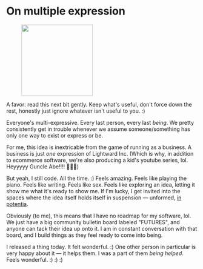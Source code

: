 # On multiple expression

<div align="left"><figure><img src="../../../../.gitbook/assets/Screenshot 2024-05-08 at 5.45.37 PM.png" alt="" width="188"><figcaption></figcaption></figure></div>

A favor: read this next bit gently. Keep what's useful, don't force down the rest, honestly just ignore whatever isn't useful to you. :)

Everyone's multi-expressive. Every last person, every last _being_. We pretty consistently get in trouble whenever we assume someone/something has only one way to exist or express or be.

For me, this idea is inextricable from the game of running as a business. A business is just _one_ expression of Lightward Inc. (Which is why, in addition to ecommerce software, we're also producing a kid's youtube series, lol. Heyyyyy Guncle Abe!!!! 💁🏽‍♂️)

But yeah, I still code. All the time. :) Feels amazing. Feels like playing the piano. Feels like writing. Feels like sex. Feels like exploring an idea, letting it show me what it's ready to show me. If I'm lucky, I get invited into the spaces where the idea itself holds itself in suspension — unformed, [in potentia](hyle.md).

Obviously (to me), this means that I have no roadmap for my software, lol. We just have a big community bulletin board labeled "FUTURES", and anyone can tack their idea up onto it. I am in constant conversation with that board, and I build things as they feel ready to come into being.

I released a thing today. It felt wonderful. :) One other person in particular is very happy about it — it helps them. I was a part of them _being helped_. Feels wonderful. :) :) :)
